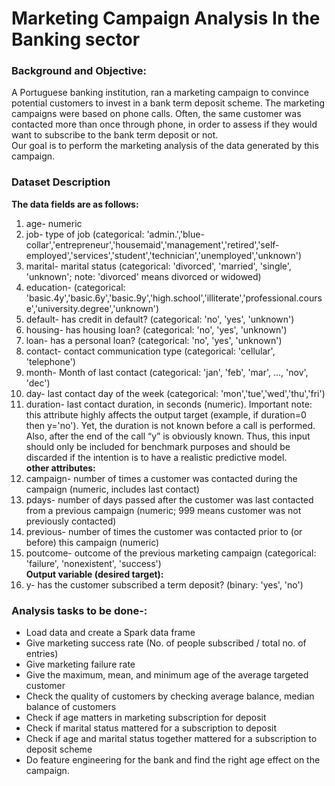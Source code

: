 # Marketing Campaign Analysis In the Banking sector

### Background and Objective:

A Portuguese banking institution, ran a marketing campaign to convince potential customers to invest in a bank term deposit scheme. 
The marketing campaigns were based on phone calls. Often, the same customer was contacted more than once through phone, in order to assess if they would want to subscribe to the bank term deposit or not. <br>
Our goal is to perform the marketing analysis of the data generated by this campaign.

### Dataset Description

 <b>The data fields are as follows:</b>

1.	age-	numeric
2.	job-	type of job (categorical: 'admin.','blue-collar','entrepreneur','housemaid','management','retired','self-employed','services','student','technician','unemployed','unknown')
3.	marital-       	marital status (categorical: 'divorced', 'married', 'single', 'unknown'; note: 'divorced' means divorced or widowed)
4.	education-  	(categorical: 'basic.4y','basic.6y','basic.9y','high.school','illiterate','professional.course','university.degree','unknown')
5.	default-     	has credit in default? (categorical: 'no', 'yes', 'unknown')
6.	housing-    	has housing loan? (categorical: 'no', 'yes', 'unknown')
7.	loan-           	has a personal loan? (categorical: 'no', 'yes', 'unknown')
8.	contact-         	contact communication type (categorical: 'cellular', 'telephone')
9.	month-   	Month of last contact (categorical: 'jan', 'feb', 'mar', ..., 'nov', 'dec')
10.	day-  	last contact day of the week (categorical: 'mon','tue','wed','thu','fri')
11.	duration-           	last contact duration, in seconds (numeric). Important note: this attribute highly affects the output target (example, if duration=0 then y='no'). Yet, the duration is not known before a call is performed. Also, after the end of the call “y” is obviously known. Thus, this input should only be included for benchmark purposes and should be discarded if the intention is to have a realistic predictive model.<br>
<b>other attributes:</b><br>
12.	campaign-   	number of times a customer was contacted during the campaign (numeric, includes last contact)
13.	pdays-    	number of days passed after the customer was last contacted from a previous campaign (numeric; 999 means customer was not previously contacted)
14.	previous-   	number of times the customer was contacted prior to (or before) this campaign (numeric)
15.	poutcome-       	outcome of the previous marketing campaign (categorical: 'failure', 'nonexistent', 'success')<br>
<b>Output variable (desired target):</b><br>
16.	y-	has the customer subscribed a term deposit? (binary: 'yes', 'no')

### Analysis tasks to be done-:

- Load data and create a Spark data frame
- Give marketing success rate (No. of people subscribed / total no. of entries)   
- Give marketing failure rate
- Give the maximum, mean, and minimum age of the average targeted customer
- Check the quality of customers by checking average balance, median balance of customers
- Check if age matters in marketing subscription for deposit
- Check if marital status mattered for a subscription to deposit
- Check if age and marital status together mattered for a subscription to deposit scheme
- Do feature engineering for the bank and find the right age effect on the campaign.

